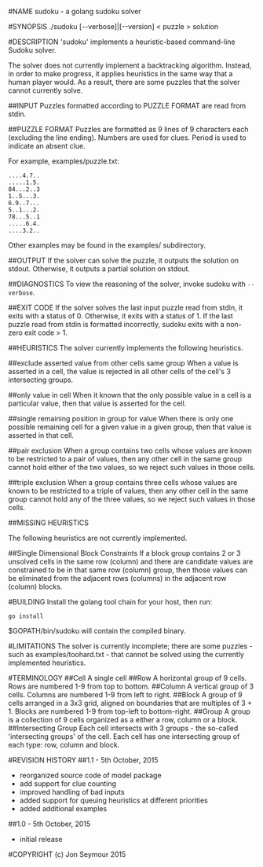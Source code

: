 #NAME
sudoku - a golang sudoku solver

#SYNOPSIS
./sudoku [--verbose]|[--version] < puzzle > solution

#DESCRIPTION
'sudoku' implements a heuristic-based command-line Sudoku solver.

The solver does not currently implement a backtracking algorithm. Instead, in order
to make progress, it applies heuristics in the same way that a human player would. As a result, there are some puzzles that the solver cannot currently solve.

##INPUT
Puzzles formatted according to PUZZLE FORMAT are read from stdin.

##PUZZLE FORMAT
Puzzles are formatted as 9 lines of 9 characters each (excluding the line ending).
Numbers are used for clues. Period is used to indicate an absent clue.

For example, examples/puzzle.txt:

```
....4.7..
.....1.5.
84...2..3
1..5...3.
6.9..7...
5..1...2.
78...5..1
.....6.4.
....3.2..
```

Other examples may be found in the examples/ subdirectory.

##OUTPUT
If the solver can solve the puzzle, it outputs the solution on stdout. Otherwise, it outputs a partial solution on stdout.

##DIAGNOSTICS
To view the reasoning of the solver, invoke sudoku with ```--verbose```.

##EXIT CODE
If the solver solves the last input puzzle read from stdin, it exits with a status of 0. Otherwise, it exits with a status of 1. If the last puzzle read from stdin is formatted incorrectly, sudoku exits with a non-zero exit code > 1.

##HEURISTICS
The solver currently implements the following heuristics.

##exclude asserted value from other cells same group
When a value is asserted in a cell, the value is rejected in all other cells of the cell's 3 intersecting groups.

##only value in cell
When it known that the only possible value in a cell is a particular value, then that value is asserted for the cell.

##single remaining position in group for value
When there is only one possible remaining cell for a given value in a given group, then that value is asserted in that cell.

##pair exclusion
When a group contains two cells whose values are known to be restricted to a pair of values, then any other cell in the same group cannot hold either of the two values, so we reject such values in those cells.

##triple exclusion
When a group contains three cells whose values are known to be restricted to a triple of values, then any other cell in the same group cannot hold any of the three values, so we reject such values in those cells.

##MISSING HEURISTICS

The following heuristics are not currently implemented.

##Single Dimensional Block Constraints
If a block group contains 2 or 3 unsolved cells in the same row (column) and there are candidate values are constrained to be in that same row (column) group, then those values can be eliminated from the adjacent rows (columns) in the adjacent row (column) blocks.

#BUILDING
Install the golang tool chain for your host, then run:

```go install```

$GOPATH/bin/sudoku will contain the compiled binary.

#LIMITATIONS
The solver is currently incomplete; there are some puzzles - such as examples/toohard.txt - that cannot be solved using the currently implemented heuristics.

#TERMINOLOGY
##Cell
A single cell
##Row
A horizontal group of 9 cells. Rows are numbered 1-9 from top to bottom.
##Column
A vertical group of 3 cells. Columns are numbered 1-9 from left to right.
##Block
A group of 9 cells arranged in a 3x3 grid, aligned on boundaries that are multiples of 3 + 1. Blocks are numbered 1-9 from top-left to bottom-right.
##Group
A group is a collection of 9 cells organized as a either a row, column or a block.
##Intersecting Group
Each cell intersects with 3 groups - the so-called 'intersecting groups' of the cell. Each cell has one intersecting group of each type: row, column and block.

#REVISION HISTORY
##1.1 - 5th October, 2015
* reorganized source code of model package
* add support for clue counting
* improved handling of bad inputs
* added support for queuing heuristics at different priorities
* added additional examples

##1.0 - 5th October, 2015
* initial release

#COPYRIGHT
(c) Jon Seymour 2015

